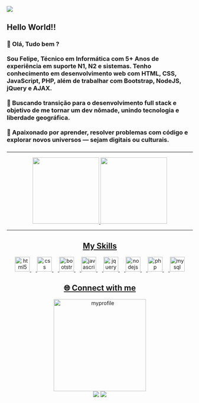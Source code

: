 <div align="start">
  <img src="https://media1.tenor.com/m/5uJmEszssJwAAAAd/neo-is-sleeping-matrix.gif">
</div>


###

<h2 align="left">Hello World!!</h2>

###

<h3 align="left">👋 Olá, Tudo bem ?<br><br>Sou Felipe, Técnico em Informática com 5+ Anos de experiência em suporte N1, N2 e sistemas. Tenho conhecimento em desenvolvimento web com HTML, CSS, JavaScript, PHP, além de trabalhar com Bootstrap, NodeJS, jQuery e AJAX.<br><br>🎯 Buscando transição para o desenvolvimento full stack e objetivo de me tornar um dev nômade, unindo tecnologia e liberdade geográfica.<br><br>🚀 Apaixonado por aprender, resolver problemas com código e explorar novos universos — sejam digitais ou culturais.</h3>

###

<hr>
<div align="center">
  <a href="https://github.com/PhilCard">
  <img height="180em" src="https://github-readme-stats.vercel.app/api?username=PhilCard&show_icons=true&theme=dracula&include_all_commits">
  <img height="180em" src="https://github-readme-stats.vercel.app/api/top-langs/?username=PhilCard&layout=compact&langs_count=7&theme=dracula">
</div>
<hr>

<h2 align="center">My Skills</h2>

<div align="center">
  <img src="https://cdn.jsdelivr.net/gh/devicons/devicon/icons/html5/html5-original.svg" height="40" alt="html5 logo"  />
  <img width="12" />
  <img src="https://cdn.jsdelivr.net/gh/devicons/devicon/icons/css3/css3-original.svg" height="40" alt="css logo"  />
  <img width="12" />
  <img src="https://cdn.jsdelivr.net/gh/devicons/devicon/icons/bootstrap/bootstrap-original.svg" height="40" alt="bootstrap logo"  />
  <img width="12" />
  <img src="https://cdn.jsdelivr.net/gh/devicons/devicon/icons/javascript/javascript-original.svg" height="40" alt="javascript logo"  />
  <img width="12" />
  <img src="https://cdn.jsdelivr.net/gh/devicons/devicon/icons/jquery/jquery-original.svg" height="40" alt="jquery logo"  />
  <img width="12" />
  <img src="https://cdn.jsdelivr.net/gh/devicons/devicon/icons/nodejs/nodejs-original.svg" height="40" alt="nodejs logo"  />
  <img width="12" />
  <img src="https://cdn.jsdelivr.net/gh/devicons/devicon/icons/php/php-original.svg" height="40" alt="php logo"  />
  <img width="12" />
  <img src="https://cdn.jsdelivr.net/gh/devicons/devicon/icons/mysql/mysql-original.svg" height="40" alt="mysql logo"  />
</div>

<h2 align="center">🌐 Connect with me</h2>

<div align="center">
  <img src="https://philcard.github.io/assets/img/sobremim.png" height="250" width="250" alt="myprofile">
</div>

<div align="center"><a href="https://www.linkedin.com/in/felipe-alves-a54642184" target="_blank"><img src="https://img.shields.io/badge/LinkedIn-%230077B5.svg?style=for-the-badge&logo=linkedin&logoColor=white" /></a> <a href="https://www.instagram.com/felipe_card28" target="_blank"><img src="https://img.shields.io/badge/Instagram-%23E4405F.svg?style=for-the-badge&logo=instagram&logoColor=white" /></a></div>




